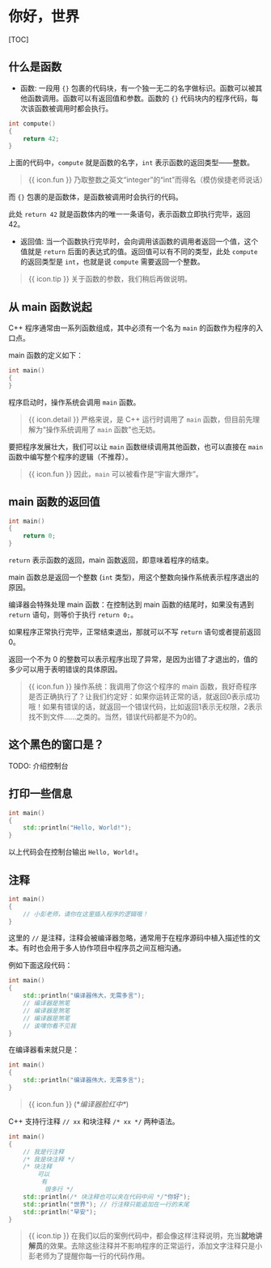 # 你好，世界

[TOC]

## 什么是函数

* 函数: 一段用 `{}` 包裹的代码块，有一个独一无二的名字做标识。函数可以被其他函数调用。函数可以有返回值和参数。函数的 `{}` 代码块内的程序代码，每次该函数被调用时都会执行。

```cpp
int compute()
{
    return 42;
}
```

上面的代码中，`compute` 就是函数的名字，`int` 表示函数的返回类型——整数。

> {{ icon.fun }} 乃取整数之英文“integer”的“int”而得名（模仿侯捷老师说话）

而 `{}` 包裹的是函数体，是函数被调用时会执行的代码。

此处 `return 42` 就是函数体内的唯一一条语句，表示函数立即执行完毕，返回 42。

* 返回值: 当一个函数执行完毕时，会向调用该函数的调用者返回一个值，这个值就是 `return` 后面的表达式的值。返回值可以有不同的类型，此处 `compute` 的返回类型是 `int`，也就是说 `compute` 需要返回一个整数。

> {{ icon.tip }} 关于函数的参数，我们稍后再做说明。

## 从 main 函数说起

C++ 程序通常由一系列函数组成，其中必须有一个名为 `main` 的函数作为程序的入口点。

main 函数的定义如下：

```cpp
int main()
{
}
```

程序启动时，操作系统会调用 `main` 函数。

> {{ icon.detail }} 严格来说，是 C++ 运行时调用了 `main` 函数，但目前先理解为“操作系统调用了 `main` 函数”也无妨。

要把程序发展壮大，我们可以让 `main` 函数继续调用其他函数，也可以直接在 `main` 函数中编写整个程序的逻辑（不推荐）。

> {{ icon.fun }} 因此，`main` 可以被看作是“宇宙大爆炸”。

## main 函数的返回值

```cpp
int main()
{
    return 0;
}
```

`return` 表示函数的返回，main 函数返回，即意味着程序的结束。

main 函数总是返回一个整数 (`int` 类型)，用这个整数向操作系统表示程序退出的原因。

编译器会特殊处理 main 函数：在控制达到 main 函数的结尾时，如果没有遇到 `return` 语句，则等价于执行 `return 0;`。

如果程序正常执行完毕，正常结束退出，那就可以不写 `return` 语句或者提前返回 0。

返回一个不为 0 的整数可以表示程序出现了异常，是因为出错了才退出的，值的多少可以用于表明错误的具体原因。

> {{ icon.fun }} 操作系统：我调用了你这个程序的 main 函数，我好奇程序是否正确执行了？让我们约定好：如果你运转正常的话，就返回0表示成功哦！如果有错误的话，就返回一个错误代码，比如返回1表示无权限，2表示找不到文件……之类的。当然，错误代码都是不为0的。

## 这个黑色的窗口是？

TODO: 介绍控制台

## 打印一些信息

```cpp
int main()
{
    std::println("Hello, World!");
}
```

以上代码会在控制台输出 `Hello, World!`。

## 注释

```cpp
int main()
{
    // 小彭老师，请你在这里插入程序的逻辑哦！
}
```

这里的 `//` 是注释，注释会被编译器忽略，通常用于在程序源码中植入描述性的文本。有时也会用于多人协作项目中程序员之间互相沟通。

例如下面这段代码：

```cpp
int main()
{
    std::println("编译器伟大，无需多言");
    // 编译器是煞笔
    // 编译器是煞笔
    // 编译器是煞笔
    // 诶嘿你看不见我
}
```

在编译器看来就只是：

```cpp
int main()
{
    std::println("编译器伟大，无需多言");
}
```

> {{ icon.fun }} (\**编译器脸红中\**)

C++ 支持行注释 `// xx` 和块注释 `/* xx */` 两种语法。

```cpp
int main()
{
    // 我是行注释
    /* 我是块注释 */
    /* 块注释
        可以
         有
          很多行 */
    std::println(/* 块注释也可以夹在代码中间 */"你好");
    std::println("世界"); // 行注释只能追加在一行的末尾
    std::println("早安");
}
```

> {{ icon.tip }} 在我们以后的案例代码中，都会像这样注释说明，充当**就地讲解员**的效果。去除这些注释并不影响程序的正常运行，添加文字注释只是小彭老师为了提醒你每一行的代码作用。

